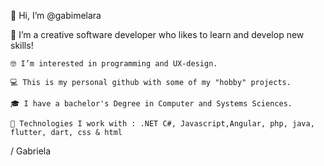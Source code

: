  👋 Hi, I’m @gabimelara

 💞️ I’m a creative software developer who likes to learn and develop new skills!
 
	🤓 I’m interested in programming and UX-design. 
 
	💻 This is my personal github with some of my "hobby" projects. 

 	🎓 I have a bachelor's Degree in Computer and Systems Sciences.
	
	🌱 Technologies I work with : .NET C#, Javascript,Angular, php, java, flutter, dart, css & html
 
	

/ Gabriela 
